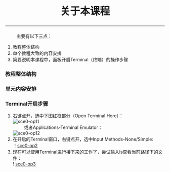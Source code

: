 ## <center><h2>关于本课程</h2><center><hr/>

&nbsp;&nbsp;&nbsp;&nbsp;&nbsp;&nbsp;&nbsp;&nbsp;
主要有以下三点：<br/>
1. 教程整体结构
2. 单个教程大致的内容安排
3. 简要说明本课程中，面板开启Terminal（终端）的操作步骤<br/>

### 教程整体结构
	


### 单元内容安排



### Terminal开启步骤
1. 右键点开，选中下图红框部分（Open Terminal Here）：<br/>
	![sce0-op11](images/sce0-op11)<br/>
&nbsp;&nbsp;&nbsp;&nbsp;&nbsp;&nbsp;&nbsp;&nbsp;
或者Applications-Terminal Emulator：<br/>
	![sce0-op12](images/sce0-op12)<br/>
2. 在开启的Terminal窗口，右键点开，选中Input Methods-None/Simple:<br/>
	！[sce0-op2](images/sce0-op2)<br/>
3. 现在可以使用Terminal进行接下来的工作了，尝试输入ls查看当前路径下的文件：<br/>
	! [sce0-op3](images/sce0-op3)<br/>



